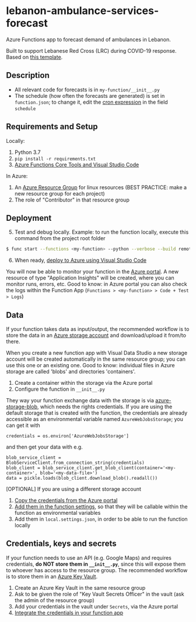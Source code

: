 # lebanon-ambulance-services-forecast
Azure Functions app to forecast demand of ambulances in Lebanon.

Built to support Lebanese Red Cross (LRC) during COVID-19 response. Based on [this template](https://github.com/jmargutt/azure-python-function-app).

## Description
* All relevant code for forecasts is in `my-function/__init__.py`
* The schedule (how often the forecasts are generated) is set in `function.json`; to change it, edit the [cron expression](https://crontab.guru/) in the field `schedule`

## Requirements and Setup
Locally:
1. Python 3.7
2. `pip install -r requirements.txt`
3. [Azure Functions Core Tools and Visual Studio Code](https://docs.microsoft.com/en-us/azure/developer/python/tutorial-vs-code-serverless-python-01#configure-your-environment)

In Azure:
1. An [Azure Resource Group](https://docs.microsoft.com/en-us/azure/azure-resource-manager/management/overview) for linux resources (BEST PRACTICE: make a new resource group for each project)
2. The role of "Contributor" in that resource group

## Deployment
5. Test and debug locally. Example: to run the function locally, execute this command from the project root folder
```sh 
$ func start --functions <my-function> --python --verbose --build remote
```
6. When ready, [deploy to Azure using Visual Studio Code](https://docs.microsoft.com/en-us/azure/developer/python/tutorial-vs-code-serverless-python-05)

You will now be able to monitor your function in the [Azure portal](https://portal.azure.com/). A new resource of type "Application Insights" will be created, where you can monitor runs, errors, etc. Good to know: in Azure portal you can also check the logs within the Function App (`Functions > <my-function> > Code + Test > Logs`)

## Data
If your function takes data as input/output, the recommended workflow is to store the data in an [Azure storage account](https://docs.microsoft.com/en-us/azure/storage/common/storage-account-overview) and download/upload it from/to there.

When you create a new function app with Visual Data Studio a new storage account will be created automatically in the same resource group; you can use this one or an existing one. Good to know: individual files in Azure storage are called 'blobs' and directories 'containers'.
1. Create a container within the storage via the Azure portal
2. Configure the function in `__init__.py`

They way your function exchange data with the storage is via [azure-storage-blob](https://pypi.org/project/azure-storage-blob/), which needs the rights credentials. If you are using the default storage that is created with the function, the credentials are already accessible as an environmental variable named `AzureWebJobsStorage`; you can get it with
```
credentials = os.environ['AzureWebJobsStorage']
```
and then get your data with e.g.
```
blob_service_client = BlobServiceClient.from_connection_string(credentials)
blob_client = blob_service_client.get_blob_client(container='<my-container>', blob='<my-data-file>')
data = pickle.loads(blob_client.download_blob().readall())
```
[OPTIONAL] If you are using a different storage account
1. [Copy the credentials from the Azure portal](https://docs.microsoft.com/en-us/azure/storage/blobs/storage-quickstart-blobs-python#copy-your-credentials-from-the-azure-portal)
2. [Add them in the function settings](https://docs.microsoft.com/en-us/azure/azure-functions/functions-how-to-use-azure-function-app-settings#settings), so that they will be callable within the function as environmental variables
3. Add them in `local.settings.json`, in order to be able to run the function locally

## Credentials, keys and secrets
If your function needs to use an API (e.g. Google Maps) and requires credentials, **do NOT store them in `__init__.py`**, since this will expose them to whoever has access to the resource group. The recommended workflow is to store them in an [Azure Key Vault](https://docs.microsoft.com/en-us/azure/key-vault/general/overview).
1. Create an Azure Key Vault in the same resource group
2. Ask to be given the role of "Key Vault Secrets Officer" in the vault (ask the admin of the resource group)
3. Add your credentials in the vault under `Secrets`, via the Azure portal
4. [Integrate the credentials in your function app](https://daniel-krzyczkowski.github.io/Integrate-Key-Vault-Secrets-With-Azure-Functions/)
